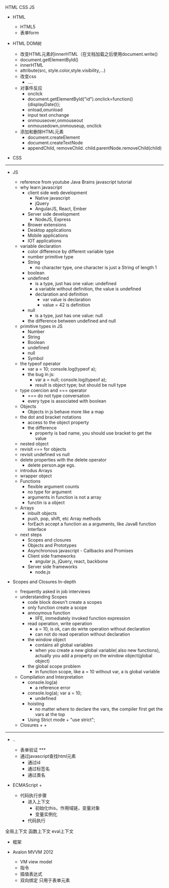 HTML CSS JS

+ HTML
	+ HTML5
	+ 表单form
+ HTML DOM树
	+ 改变HTML元素的innerHTML（在文档加载之后使用document.write()
	+ document.getElementById()
	+ innerHTML
	+ attribute(src, style.color,style.visibility,...)
	+ 改变css
		+ ....
	+ 对事件反应
		+ onclick
		+ document.getElementById("id").onclick=function(){displayDate()};
		+ onload,onunload
		+ input  text onchange
		+ onmouseover,onmouseout
		+ onmousedown,onmouseup, onclick
	+ 添加和删除HTML元素
		+ document.createElement
		+ document.createTextNode
		+ appendChild, removeChild. child.parentNode.removeChild(child)

+ CSS

---
+ JS
	+ reference from youtube Java Brains javascript tutorial
	+ why learn javascript
		+ client side web development
			+ Native javascript
			+ jQuery
			+ AngularJS, React, Ember
		+ Server side development
			+ NodeJS, Express
		+ Brower extensions
		+ Desktop applications
		+ Mobile applications
		+ IOT applications
	+ variable declaration
		+ color difference by different variable type
		+ number primitive type
		+ String
			+ no character type, one character is just a String of length 1
		+ boolean
		+ undefined
			+ is a type, just has one value: undefined
			+ a variable without definition, the value is undefined
			+ declaration and definition
				+ var value is declaration
				+ value = 42 is definition
		+ null
			+ is a type, just has one value: null
		+ the difference between undefined and null
	+ primitive types in JS
		+ Number
		+ String
		+ Boolean
		+ undefined
		+ null
		+ Symbol
	+ the typeof operator
		+ var a = 10; console.log(typeof a);
		+ the bug in js:
			+ var a = null; console.log(typeof a);
			+ result is object type; but should be null type
	+ type coercion and === operator
		+ === do not type conversation
		+ every type is associated with boolean
	+ Objects
	 	+ Objects in js behave more like a map
	+ the dot and bracket notations
		+ access to the object property
		+ the difference
			+ property is bad name, you should use bracket to get the value
	+ nested object
	+ revisit === for objects
	+ revisit undefined vs null
	+ delete properties with the delete operator
		+ delete person.age egs.
	+ introdus Arrays
	+ wrapper object
	+ Functions
	 	+ flexible argument counts
		+ no type for argument
		+ arguments in function is not a array
		+ functin is a object
	+ Arrays
		+ inbuilt objects
		+ push, pop, shift, etc Array methods
		+ forEach accept a function as a arguments, like Java8 function interface
	+ next steps
	 	+ Scopes and closures
		+ Objects and Prototypes
		+ Asynchronous javascript - Callbacks and Promises
		+ Client side frameworks
			+ angular js, jQuery, react, backbone
		+ Server side frameworks
			+ node.js

+ Scopes and Closures In-depth
	+ frequently asked in job interviews
	+ understanding Scopes
		+ code block doesn't create a scopes
		+ only function create a scope
		+ annoymous function
			+ IIFE, immediately invoked function expression
		+ read operation, write operation
			+ a = 10, is ok, can do wirte operation without declaration
			+ can not do read operation without declaration
		+ the window object
			+ contains all global variables
			+ when you create a new global variable( also new functions), actually you add a property on the window object(global object)
		+ the global scope problem
			+ in function scope, like a = 10 without var, a is global variable
	+ Compilation and Interpretation
		+ console.log(a)
			+ a reference error
		+ console.log(a); var a = 10;
			+ undefined
		+ hoisting
			+ no matter where to declare the vars,  the compiler first get the vars at the top
		+ Using Strict mode
				+ "use strict";
	+ Closures
		+ 
		+
---
+ ..
	+ 表单验证 ***
	+ 通过javascript查找html元素
	 	+ 通过id
		+ 通过标签名
		+ 通过类名


+ ECMAScript
	+

	+ 代码执行步骤
		+ 进入上下文
			+ 初始化this，作用域链，变量对象
			+ 变量实例化
		+ 代码执行


全局上下文
函数上下文
eval上下文

+ 框架

+ Avalon MVVM 2012
	+ VM  view model
	+ 指令
	+ 插值表达式
	+ 双向绑定 只用于表单元素

